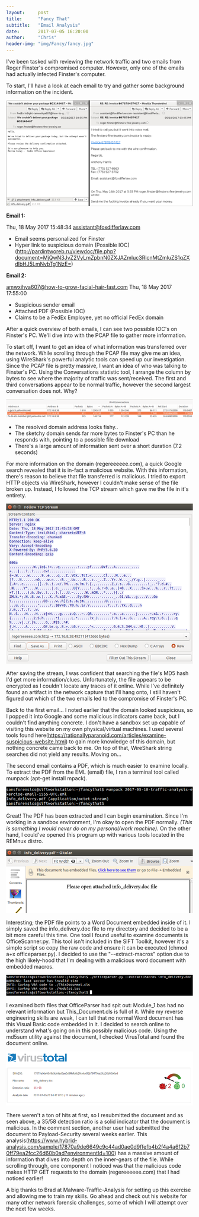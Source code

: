 ```yaml
---
layout:     post
title:      "Fancy That"
subtitle:   "Email Analysis"
date:       2017-07-05 16:20:00
author:     "Chris"
header-img: "img/Fancy/fancy.jpg"
---
```



I've been tasked with reviewing the network traffic and two emails from Roger Finster's compromised computer. However, only one of the emails had actually infected Finster's computer. 

To start, I'll have a look at each email to try and gather some background information on the incident.


![Figure One](/img/Fancy/email.jpg)


<b>Email 1:</b>

Thu, 18 May 2017 15:48:34 
assistant@foxdifferlaw.com

- Email seems personalized for Finster
- Hyper link to suspicious domain (Possible IOC)
(http://pardintworeb.ru/viewdoc/file.php?document=MjQwN3JvZ2VyLmZpbnN0ZXJAZmluc3RlcnMtZmluZS1qZXdlbHJ5LmNvbTg1NzE=)

<b>Email 2:</b>

amwxihya607@how-to-grow-facial-hair-fast.com
Thu, 18 May 2017 17:55:00

- Suspicious sender email
- Attached PDF (Possible IOC)
- Claims to be a FedEx Employee, yet no official FedEx domain


After a quick overview of both emails, I can see two possible IOC's on Finster's PC. We'll dive into with the PCAP file to gather more information. 

To start off, I want to get an idea of what information was transferred over the network. While scrolling through the PCAP file may give me an idea, using WireShark's powerful analytic tools can speed up our investigation. Since the PCAP file is pretty massive, I want an idea of who was talking to Finster's PC. Using the Conversations statistic tool, I arrange the column by bytes to see where the majority of traffic was sent/received. The first and third conversations appear to be normal traffic, however the second largest conversation does not. Why?

![Figure two](/img/Fancy/convo.PNG)

- The resolved domain address looks fishy..
- The sketchy domain sends far more bytes to Finster's PC than he responds with, pointing to a possible file download
- There's a large amount of information sent over a short duration (7.2 seconds)

For more information on the domain (regereeeeee.com), a quick Google search revealed that it is in-fact a malicious website. With this information, there's reason to believe that file transferred is malicious. I tried to export HTTP objects via WireShark, however I couldn't make sense of the file broken up. Instead, I followed the TCP stream which gave me the file in it's entirety.

![Figure Three](/img/Fancy/tcpstream.PNG)

After saving the stream, I was confident that searching the file's MD5 hash I'd get more information/clues. Unfortunately, the file appears to be encrypted as I couldn't locate any traces of it online. While I've definitely found an artifact in the network capture that I'll hang onto, I still haven't figured out which of the two emails led to the compromise of Finster's PC.

Back to the first email... I noted earlier that the domain looked suspicious, so I popped it into Google and some malicious indicators came back, but I couldn't find anything concrete. I don't have a sandbox set up capable of visiting this website on my own physical/virtual machines. I used several tools found here(https://rationallyparanoid.com/articles/examine-suspicious-website.html) to  gain more knowledge of this domain, but nothing concrete came back to me. On top of that, WireShark string searches did not yield any results. Moving on...

The second email contains a PDF, which is much easier to examine locally. To extract the PDF from the EML (email) file, I ran a terminal tool called munpack (apt-get install mpack). 

![Figure Four](/img/Fancy/mpack.PNG)

Great! The PDF has been extracted and I can begin examination. Since I'm working in a sandbox environment, I'm okay to open the PDF normally. <i>(This is something I would never do on my personal/work machine).</i> On the other hand, I could've opened this program up with various tools located in the REMnux distro. 

![Figure Five](/img/Fancy/pdf.PNG)

Interesting; the PDF file points to a Word Document embedded inside of it. I simply saved the info_delivery.doc file to my directory and decided to be a bit more careful this time. One tool I found useful to examine documents is OfficeScanner.py. This tool isn't included in the SIFT Toolkit, however it's a simple script so copy the raw code and ensure it can be executed (chmod a+x officeparser.py). I decided to use the "--extract-macros" option due to the high likely-hood that I'm dealing with a malicious word document with embedded macros.

![Figure Six](/img/Fancy/command.PNG)

I examined both files that OfficeParser had spit out: Module_1.bas had no relevant information but This_Document.cls is full of it. While my reverse engineering skills are weak, I can tell that no normal Word document has this Visual Basic code embedded in it. I decided to search online to understand what's going on in this possibly malicious code. Using the md5sum utility against the document, I checked VirusTotal and found the document online. 

![Figure Seven](/img/Fancy/virustotal.PNG)

There weren't a ton of hits at first, so I resubmitted the document and as seen above, a 35/58 detection ratio is a solid indicator that the document is malicious. In the comment section, another user had submitted the document to Payload-Security several weeks earlier. This analysis(https://www.hybrid-analysis.com/sample/17870a9de6649c9c44ad0ae0d9ffefb4b2f4a4a6f2b70ff79ea2fcc26d60b0ad?environmentId=100) has a massive amount of information that dives into depth on the inner-gears of the file. While scrolling through, one component I noticed was that the malicious code makes HTTP GET requests to the domain (regereeeeee.com) that I had noticed earlier! 

A big thanks to Brad at Malware-Traffic-Analysis for setting up this exercise and allowing me to train my skills. Go ahead and check out his website for many other network forensic challenges, some of which I will attempt over the next few weeks. 

